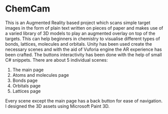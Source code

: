 # ChemCam
This is an Augmented Reality based project which scans simple target images in the form of plain text written on pieces of paper and makes use of a varied library of 3D models to play an augmented overlay on top of the targets. This can help beginners in chemistry to visualise different types of bonds, lattices, molecules and orbitals.
Unity has been used create the necessary scenes and with the aid of Vuforia engine the AR experience has been crafted. The buttons interactivity has been done with the help of small C# snippets. 
There are about 5 individual scenes:
1. The main page
2. Atoms and molecules page
3. Bonds page
4. Orbitals page 
5. Lattices page

Every scene except the main page has a back button for ease of navigation.
I designed the 3D assets using Microsoft Paint 3D. 

